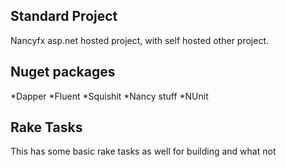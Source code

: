 ## Standard Project

Nancyfx asp.net hosted project, with self hosted other project.

## Nuget packages

*Dapper
*Fluent
*Squishit
*Nancy stuff
*NUnit


## Rake Tasks

This has some basic rake tasks as well for building and what not